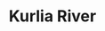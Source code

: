 ---
title: "Kurlia River"
title_bn: "কুরলিয়া নদী"
description: "It takes off from Shibsha river at Pikegacha Upazilla of Khulna district and ends at Minhaz river at the same upazilla. Length of the river is 8 km along with width of 300 m."
---